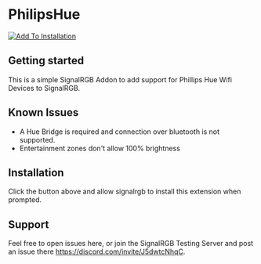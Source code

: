 # PhilipsHue

[![Add To Installation](https://marketplace.signalrgb.com/resources/add-extension-256.png 'Add to My SignalRGB Installation')](signalrgb://addon/install?url=https://gitlab.com/signalrgb/philipshue)

## Getting started
This is a simple SignalRGB Addon to add support for Phillips Hue Wifi Devices to SignalRGB.

## Known Issues
- A Hue Bridge is required and connection over bluetooth is not supported.
- Entertainment zones don't allow 100% brightness

## Installation
Click the button above and allow signalrgb to install this extension when prompted.

## Support
Feel free to open issues here, or join the SignalRGB Testing Server and post an issue there https://discord.com/invite/J5dwtcNhqC.